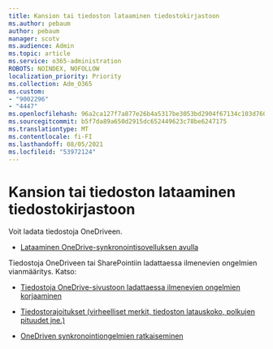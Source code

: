 ```yaml
---
title: Kansion tai tiedoston lataaminen tiedostokirjastoon
ms.author: pebaum
author: pebaum
manager: scotv
ms.audience: Admin
ms.topic: article
ms.service: o365-administration
ROBOTS: NOINDEX, NOFOLLOW
localization_priority: Priority
ms.collection: Adm_O365
ms.custom:
- "9002296"
- "4447"
ms.openlocfilehash: 96a2ca127f7a877e26b4a5317be3053bd2904f67134c103d760823d73f3b5570
ms.sourcegitcommit: b5f7da89a650d2915dc652449623c78be6247175
ms.translationtype: MT
ms.contentlocale: fi-FI
ms.lasthandoff: 08/05/2021
ms.locfileid: "53972124"
---
```

# <a name="upload-a-folder-or-files-to-a-document-library"></a>Kansion tai tiedoston lataaminen tiedostokirjastoon

Voit ladata tiedostoja OneDriveen.

- [Lataaminen OneDrive-synkronointisovelluksen avulla](https://support.office.com/article/sync-files-with-onedrive-in-windows-615391c4-2bd3-4aae-a42a-858262e42a49)

Tiedostoja OneDriveen tai SharePointiin ladattaessa ilmenevien ongelmien vianmääritys. Katso:

- [Tiedostoja OneDrive-sivustoon ladattaessa ilmenevien ongelmien korjaaminen](https://support.office.com/article/Fix-problems-uploading-files-on-the-OneDrive-website-9afcc4a0-e344-4bc9-9c9d-59d3e802247e)

- [Tiedostorajoitukset (virheelliset merkit, tiedoston latauskoko, polkujen pituudet jne.)](https://support.office.com/article/invalid-file-names-and-file-types-in-onedrive-onedrive-for-business-and-sharepoint-64883a5d-228e-48f5-b3d2-eb39e07630fa)

- [OneDriven synkronointiongelmien ratkaiseminen](https://support.office.com/article/Fix-OneDrive-sync-problems-83ab0d8a-8400-45b0-8dcf-dc8aa8a6bcf8)

